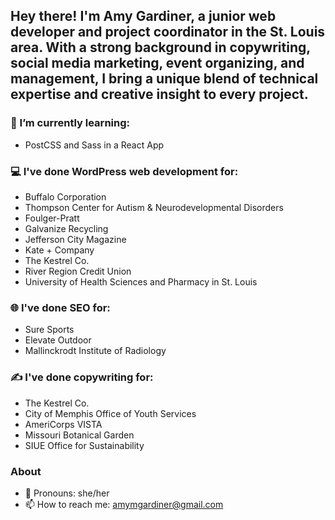 ## Hey there! I'm Amy Gardiner, a junior web developer and project coordinator in the St. Louis area. With a strong background in copywriting, social media marketing, event organizing, and management, I bring a unique blend of technical expertise and creative insight to every project.


### 🤔 I’m currently learning:
- PostCSS and Sass in a React App

### 💻 I've done WordPress web development for:
- Buffalo Corporation
- Thompson Center for Autism & Neurodevelopmental Disorders
- Foulger-Pratt
- Galvanize Recycling
- Jefferson City Magazine
- Kate + Company
- The Kestrel Co.
- River Region Credit Union
- University of Health Sciences and Pharmacy in St. Louis

### 🌐 I've done SEO for:
- Sure Sports
- Elevate Outdoor
- Mallinckrodt Institute of Radiology

### ✍ I've done copywriting for:
- The Kestrel Co.
- City of Memphis Office of Youth Services
- AmeriCorps VISTA
- Missouri Botanical Garden
- SIUE Office for Sustainability


### About
- 👋 Pronouns: she/her
- 📫 How to reach me: amymgardiner@gmail.com
